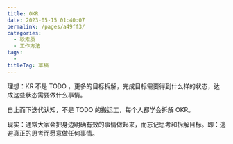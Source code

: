 ```yaml
---
title: OKR
date: 2023-05-15 01:40:07
permalink: /pages/a49ff3/
categories: 
  - 软素质
  - 工作方法
tags: 
  - 
titleTag: 草稿
---
```

理想：KR 不是 TODO ，更多的目标拆解，完成目标需要得到什么样的状态，达成这些状态需要做什么事情。

自上而下迭代认知，不是 TODO 的搬运工，每个人都学会拆解 OKR。

现实：通常大家会把身边明确有效的事情做起来，而忘记思考和拆解目标。即：逃避真正的思考而愿意做任何事情。